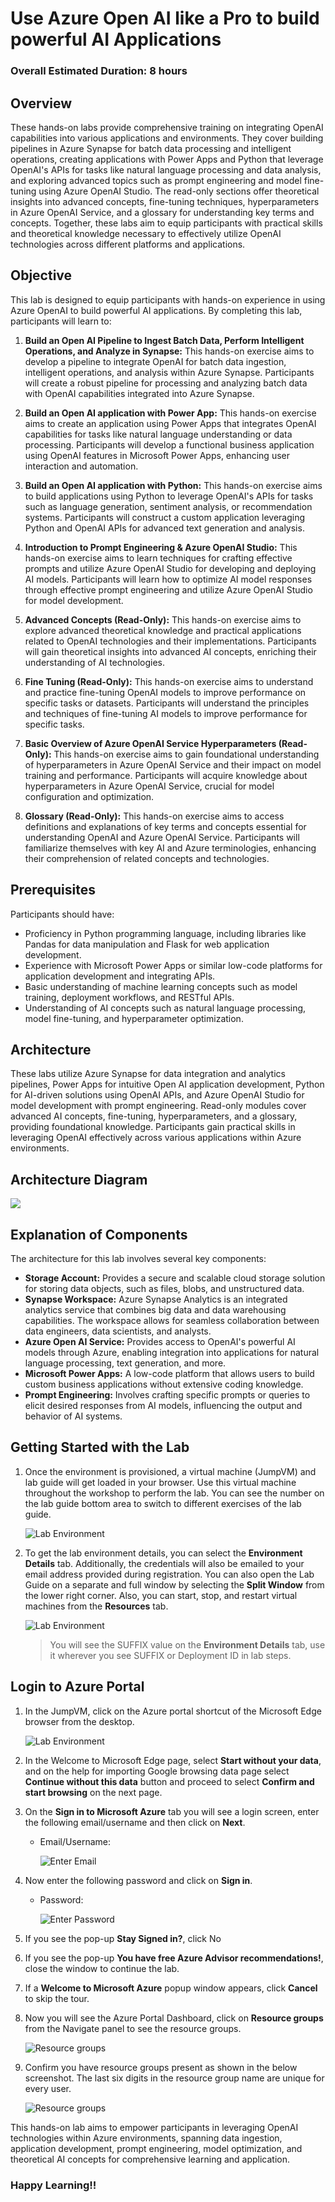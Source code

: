 # Use Azure Open AI like a Pro to build powerful AI Applications

### Overall Estimated Duration: 8 hours

## Overview

These hands-on labs provide comprehensive training on integrating OpenAI capabilities into various applications and environments. They cover building pipelines in Azure Synapse for batch data processing and intelligent operations, creating applications with Power Apps and Python that leverage OpenAI's APIs for tasks like natural language processing and data analysis, and exploring advanced topics such as prompt engineering and model fine-tuning using Azure OpenAI Studio. The read-only sections offer theoretical insights into advanced concepts, fine-tuning techniques, hyperparameters in Azure OpenAI Service, and a glossary for understanding key terms and concepts. Together, these labs aim to equip participants with practical skills and theoretical knowledge necessary to effectively utilize OpenAI technologies across different platforms and applications.


## Objective

This lab is designed to equip participants with hands-on experience in using Azure OpenAI to build powerful AI applications. By completing this lab, participants will learn to:

1. **Build an Open AI Pipeline to Ingest Batch Data, Perform Intelligent Operations, and Analyze in Synapse:** This hands-on exercise aims to develop a pipeline to integrate OpenAI for batch data ingestion, intelligent operations, and analysis within Azure Synapse. Participants will create a robust pipeline for processing and analyzing batch data with OpenAI capabilities integrated into Azure Synapse.
   
1. **Build an Open AI application with Power App:** This hands-on exercise aims to create an application using Power Apps that integrates OpenAI capabilities for tasks like natural language understanding or data processing. Participants will develop a functional business application using OpenAI features in Microsoft Power Apps, enhancing user interaction and automation.
   
1. **Build an Open AI application with Python:** This hands-on exercise aims to build applications using Python to leverage OpenAI's APIs for tasks such as language generation, sentiment analysis, or recommendation systems. Participants will construct a custom application leveraging Python and OpenAI APIs for advanced text generation and analysis.

1. **Introduction to Prompt Engineering & Azure OpenAI Studio:** This hands-on exercise aims to learn techniques for crafting effective prompts and utilize Azure OpenAI Studio for developing and deploying AI models. Participants will learn how to optimize AI model responses through effective prompt engineering and utilize Azure OpenAI Studio for model development.

1. **Advanced Concepts (Read-Only):** This hands-on exercise aims to explore advanced theoretical knowledge and practical applications related to OpenAI technologies and their implementations. Participants will gain theoretical insights into advanced AI concepts, enriching their understanding of AI technologies.

1. **Fine Tuning (Read-Only):** This hands-on exercise aims to understand and practice fine-tuning OpenAI models to improve performance on specific tasks or datasets. Participants will understand the principles and techniques of fine-tuning AI models to improve performance for specific tasks.

1. **Basic Overview of Azure OpenAI Service Hyperparameters (Read-Only):** This hands-on exercise aims to gain foundational understanding of hyperparameters in Azure OpenAI Service and their impact on model training and performance. Participants will acquire knowledge about hyperparameters in Azure OpenAI Service, crucial for model configuration and optimization.

1. **Glossary (Read-Only):** This hands-on exercise aims to access definitions and explanations of key terms and concepts essential for understanding OpenAI and Azure OpenAI Service. Participants will familiarize themselves with key AI and Azure terminologies, enhancing their comprehension of related concepts and technologies.


## Prerequisites

Participants should have: 

- Proficiency in Python programming language, including libraries like Pandas for data manipulation and Flask for web application development.
- Experience with Microsoft Power Apps or similar low-code platforms for application development and integrating APIs.
- Basic understanding of machine learning concepts such as model training, deployment workflows, and RESTful APIs.
- Understanding of AI concepts such as natural language processing, model fine-tuning, and hyperparameter optimization.

## Architecture

These labs utilize Azure Synapse for data integration and analytics pipelines, Power Apps for intuitive Open AI application development, Python for AI-driven solutions using OpenAI APIs, and Azure OpenAI Studio for model development with prompt engineering. Read-only modules cover advanced AI concepts, fine-tuning, hyperparameters, and a glossary, providing foundational knowledge. Participants gain practical skills in leveraging OpenAI effectively across various applications within Azure environments.

## Architecture Diagram

![](media/arch-diagram.png)

## Explanation of Components

The architecture for this lab involves several key components:

- **Storage Account:** Provides a secure and scalable cloud storage solution for storing data objects, such as files, blobs, and unstructured data.
- **Synapse Workspace:** Azure Synapse Analytics is an integrated analytics service that combines big data and data warehousing capabilities. The workspace allows for seamless collaboration between data engineers, data scientists, and analysts.
- **Azure Open AI Service:** Provides access to OpenAI's powerful AI models through Azure, enabling integration into applications for natural language processing, text generation, and more.
- **Microsoft Power Apps:** A low-code platform that allows users to build custom business applications without extensive coding knowledge.
- **Prompt Engineering:** Involves crafting specific prompts or queries to elicit desired responses from AI models, influencing the output and behavior of AI systems.

## Getting Started with the Lab

1. Once the environment is provisioned, a virtual machine (JumpVM) and lab guide will get loaded in your browser. Use this virtual machine throughout the workshop to perform the lab. You can see the number on the lab guide bottom area to switch to different exercises of the lab guide.

   ![](media/img-1.png "Lab Environment")

1. To get the lab environment details, you can select the **Environment Details** tab. Additionally, the credentials will also be emailed to your email address provided during registration. You can also open the Lab Guide on a separate and full window by selecting the **Split Window** from the lower right corner. Also, you can start, stop, and restart virtual machines from the **Resources** tab.

   ![](media/img-2.png "Lab Environment")
 
    > You will see the SUFFIX value on the **Environment Details** tab, use it wherever you see SUFFIX or Deployment ID in lab steps.

## Login to Azure Portal

1. In the JumpVM, click on the Azure portal shortcut of the Microsoft Edge browser from the desktop.

   ![](media/img-3.png "Lab Environment")

1. In the Welcome to Microsoft Edge page, select **Start without your data**, and on the help for importing Google browsing data page select **Continue without this data** button and proceed to select **Confirm and start browsing** on the next page.
   
1. On the **Sign in to Microsoft Azure** tab you will see a login screen, enter the following email/username and then click on **Next**. 
   * Email/Username: <inject key="AzureAdUserEmail"></inject>
   
     ![](media/image7.png "Enter Email")
     
1. Now enter the following password and click on **Sign in**.
   * Password: <inject key="AzureAdUserPassword"></inject>
   
     ![](media/image8.png "Enter Password")
     
1. If you see the pop-up **Stay Signed in?**, click No

1. If you see the pop-up **You have free Azure Advisor recommendations!**, close the window to continue the lab.

1. If a **Welcome to Microsoft Azure** popup window appears, click **Cancel** to skip the tour.
   
1. Now you will see the Azure Portal Dashboard, click on **Resource groups** from the Navigate panel to see the resource groups.

    ![](media/select-rg.png "Resource groups")
   
1. Confirm you have resource groups present as shown in the below screenshot. The last six digits in the resource group name are unique for every user.

    ![](media/openai-1.png "Resource groups")
   

This hands-on lab aims to empower participants in leveraging OpenAI technologies within Azure environments, spanning data ingestion, application development, prompt engineering, model optimization, and theoretical AI concepts for comprehensive learning and application.

### Happy Learning!!
